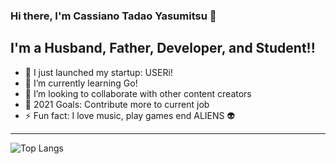 ### Hi there, I'm Cassiano Tadao Yasumitsu 👋
## I'm a Husband, Father, Developer, and Student!!

- 🔭  I just launched my startup: USERi!
- 🌱  I’m currently learning Go!
- 👯  I’m looking to collaborate with other content creators
- 🥅  2021 Goals: Contribute more to current job
- ⚡  Fun fact: I love music, play games end ALIENS 👽

---


![Top Langs](https://github-readme-stats.vercel.app/api/top-langs/?username=cassianotadaoyasumitsu&layout=compact)
